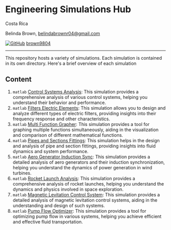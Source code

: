 # Engineering Simulations Hub

Costa Rica

Belinda Brown, belindabrownr04@gmail.com

[![GitHub](https://img.shields.io/badge/--181717?logo=github&logoColor=ffffff)](https://github.com/)
[brown9804](https://github.com/brown9804)

----------

This repository hosts a variety of simulations. Each simulation is contained in its own directory. Here's a brief overview of each simulation

## Content

1. `matlab` [Control Systems Analysis](./1_ControlSystemsAnalysis/): This simulation provides a comprehensive analysis of various control systems, helping you understand their behavior and performance.
2. `matlab` [Filters Electric Elements](./2_FiltersElectricElements/): This simulation allows you to design and analyze different types of electric filters, providing insights into their frequency response and other characteristics.
3. `matlab` [Multi Function Grapher](./3_MultiFuncGrapher/): This simulation provides a tool for graphing multiple functions simultaneously, aiding in the visualization and comparison of different mathematical functions.
4. `matlab` [Pipes and Sections Fittings](./4_PipesnSectionsFittings/): This simulation helps in the design and analysis of pipe and section fittings, providing insights into fluid dynamics and system performance.
5. `matlab` [Aero Generator Induction Sync](./5_AeroGeneratorInductionSync/): This simulation provides a detailed analysis of aero generators and their induction synchronization, helping you understand the dynamics of power generation in wind turbines.
6. `matlab` [Rocket Launch Analysis](./6_RocketLaunchAnalysis/): This simulation provides a comprehensive analysis of rocket launches, helping you understand the dynamics and physics involved in space exploration.
7. `matlab` [Magnetic Levitation Control System](./7_MagneticLevitationControlSystem/): This simulation provides a detailed analysis of magnetic levitation control systems, aiding in the understanding and design of such systems.
8. `matlab` [Pump Flow Optimizer](./8_PumpFlowOptimizer/): This simulation provides a tool for optimizing pump flow in various systems, helping you achieve efficient and effective fluid transportation.

